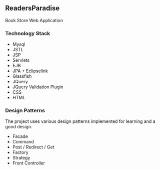 ## ReadersParadise
Book Store Web Application      

### Technology Stack
- Mysql
- JSTL
- JSP
- Servlets
- EJB
- JPA + Eclipselink
- Glassfish
- JQuery
- JQuery Validation Plugin
- CSS
- HTML
      
      
### Design Patterns
The project uses various design patterns implemented for learning and a good design. 
       
- Facade
- Command
- Post / Redirect / Get
- Factory 
- Strategy
- Front Controller
